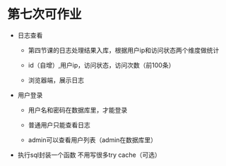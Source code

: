 # 第七次可作业

* 日志查看
    * 第四节课的日志处理结果入库，根据用户ip和访问状态两个维度做统计
    * id（自增）,用户ip，访问状态，访问次数（前100条）

    * 浏览器端，展示日志

* 用户登录
    * 用户名和密码在数据库里，才能登录

    * 普通用户只能查看日志

    * admin可以查看用户列表（admin在数据库里）

* 执行sql封装一个函数 不用写很多try cache（可选）